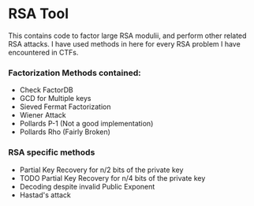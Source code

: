 RSA Tool
=======
This contains code to factor large RSA modulii, and perform other related RSA attacks.
I have used methods in here for every RSA problem I have encountered in CTFs.

### Factorization Methods contained:

* Check FactorDB
* GCD for Multiple keys
* Sieved Fermat Factorization
* Wiener Attack
* Pollards P-1 (Not a good implementation)
* Pollards Rho (Fairly Broken)


### RSA specific methods
* Partial Key Recovery for n/2 bits of the private key
* TODO Partial Key Recovery for n/4 bits of the private key
* Decoding despite invalid Public Exponent
* Hastad's attack
